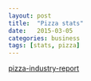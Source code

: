 ```yaml
---
layout: post
title:  "Pizza stats"
date:   2015-03-05
categories: business
tags: [stats, pizza]
---
```


<a href="https://www.franchisehelp.com/industry-reports/pizza-industry-report/" target="_blank">pizza-industry-report</a>